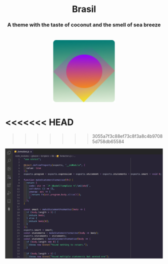 <h1 align="center"> Brasil</h1>

<h3 align="center"> A theme with the taste of coconut and the smell of sea breeze </h3>

<h1 align="center">
  <img  src="https://raw.githubusercontent.com/ArthurMaverick/Brasil-theme/master/brasil/brasilImg.png" width="200" height="200"/>
</h1>

<<<<<<< HEAD
=======

>>>>>>> 3055a7f3c88ef73c8f3a8c4b97085d758db65584
<img src="https://raw.githubusercontent.com/ArthurMaverick/Brasil-theme/master/brasil/screenshot.png"/>
